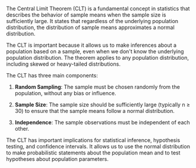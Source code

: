 The Central Limit Theorem (CLT) is a fundamental concept in statistics that describes the behavior of sample means when the sample size is sufficiently large. It states that regardless of the underlying population distribution, the distribution of sample means approximates a normal distribution.

The CLT is important because it allows us to make inferences about a population based on a sample, even when we don't know the underlying population distribution. The theorem applies to any population distribution, including skewed or heavy-tailed distributions.

The CLT has three main components:

1.  **Random Sampling**: The sample must be chosen randomly from the population, without any bias or influence.
    
2.  **Sample Size**: The sample size should be sufficiently large (typically n ≥ 30) to ensure that the sample means follow a normal distribution.
    
3.  **Independence**: The sample observations must be independent of each other.
    

The CLT has important implications for statistical inference, hypothesis testing, and confidence intervals. It allows us to use the normal distribution to make probabilistic statements about the population mean and to test hypotheses about population parameters.